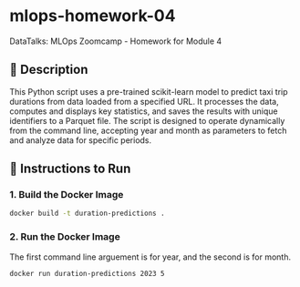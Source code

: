 # mlops-homework-04
DataTalks: MLOps Zoomcamp - Homework for Module 4

## 📝 Description

This Python script uses a pre-trained scikit-learn model to predict taxi trip durations from data loaded from a specified URL. It processes the data, computes and displays key statistics, and saves the results with unique identifiers to a Parquet file. The script is designed to operate dynamically from the command line, accepting year and month as parameters to fetch and analyze data for specific periods.

## 🔧 Instructions to Run

### 1. Build the Docker Image

```bash
docker build -t duration-predictions .
```

### 2. Run the Docker Image

The first command line arguement is for year, and the second is for month. 

```bash
docker run duration-predictions 2023 5
```
